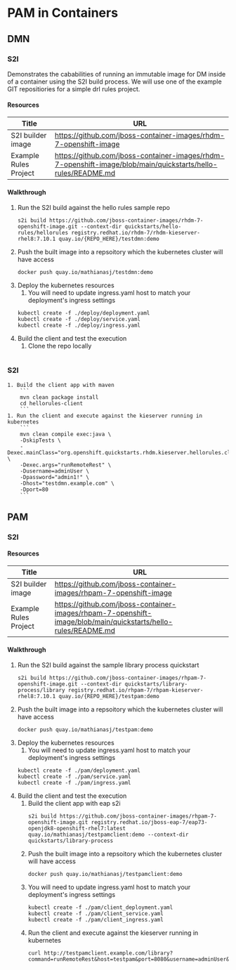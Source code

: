 # PAM in Containers

## DMN

### S2I

Demonstrates the cababilities of running an immutable image for DM inside of a container using the S2I build process.  We will use one of the example GIT repositiories for a simple drl rules project.

#### Resources

|Title|URL|
|-----|---|
|S2I builder image|https://github.com/jboss-container-images/rhdm-7-openshift-image
|Example Rules Project|https://github.com/jboss-container-images/rhdm-7-openshift-image/blob/main/quickstarts/hello-rules/README.md

#### Walkthrough
1. Run the S2I build against the hello rules sample repo
    ```
    s2i build https://github.com/jboss-container-images/rhdm-7-openshift-image.git --context-dir quickstarts/hello-rules/hellorules registry.redhat.io/rhdm-7/rhdm-kieserver-rhel8:7.10.1 quay.io/{REPO_HERE}/testdmn:demo
    ```
1. Push the built image into a repsoitory which the kubernetes cluster will have access
    ```
    docker push quay.io/mathianasj/testdmn:demo
    ```
1. Deploy the kubernetes resources
    1. You will need to update ingress.yaml host to match your deployment's ingress settings
    ```
    kubectl create -f ./deploy/deployment.yaml
    kubectl create -f ./deploy/service.yaml
    kubectl create -f ./deploy/ingress.yaml
    ```
1. Build the client and test the execution
    1. Clone the repo locally
        ```
### S2I
    1. Build the client app with maven
        ```
        mvn clean package install
        cd hellorules-client
        ```
    1. Run the client and execute against the kieserver running in kubernetes
        ```
        mvn clean compile exec:java \
        -DskipTests \
        -Dexec.mainClass="org.openshift.quickstarts.rhdm.kieserver.hellorules.client.HelloRulesClient" \
        -Dexec.args="runRemoteRest" \
        -Dusername=adminUser \
        -Dpassword="admin1!" \
        -Dhost="testdmn.example.com" \
        -Dport=80
        ```


## PAM

### S2I

#### Resources

|Title|URL|
|-----|---|
|S2I builder image|https://github.com/jboss-container-images/rhpam-7-openshift-image
|Example Rules Project|https://github.com/jboss-container-images/rhpam-7-openshift-image/blob/main/quickstarts/hello-rules/README.md

#### Walkthrough
1. Run the S2I build against the sample library process quickstart
    ```
    s2i build https://github.com/jboss-container-images/rhpam-7-openshift-image.git --context-dir quickstarts/library-process/library registry.redhat.io/rhpam-7/rhpam-kieserver-rhel8:7.10.1 quay.io/{REPO_HERE}/testpam:demo
    ```
1. Push the built image into a repsoitory which the kubernetes cluster will have access
    ```
    docker push quay.io/mathianasj/testpam:demo
    ```
1. Deploy the kubernetes resources
    1. You will need to update ingress.yaml host to match your deployment's ingress settings
    ```
    kubectl create -f ./pam/deployment.yaml
    kubectl create -f ./pam/service.yaml
    kubectl create -f ./pam/ingress.yaml
    ```
1. Build the client and test the execution
    1. Build the client app with eap s2i
        ```
        s2i build https://github.com/jboss-container-images/rhpam-7-openshift-image.git registry.redhat.io/jboss-eap-7/eap73-openjdk8-openshift-rhel7:latest quay.io/mathianasj/testpamclient:demo --context-dir quickstarts/library-process
        ```
    1. Push the built image into a repsoitory which the kubernetes cluster will have access
        ```
        docker push quay.io/mathianasj/testpamclient:demo
        ```
    1. You will need to update ingress.yaml host to match your deployment's ingress settings
        ```
        kubectl create -f ./pam/client_deployment.yaml
        kubectl create -f ./pam/client_service.yaml
        kubectl create -f ./pam/client_ingress.yaml
        ```
    1. Run the client and execute against the kieserver running in kubernetes
        ```
        curl http://testpamclient.example.com/library?command=runRemoteRest&host=testpam&port=8080&username=adminUser&password=admin1!
        ```
